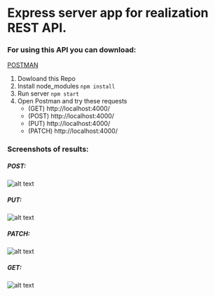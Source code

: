 # Express server app for realization REST API.

### For using this API you can download:

[POSTMAN](https://www.postman.com/)

1. Dowloand this Repo
2. Install node_modules `npm install`
3. Run server `npm start`
4. Open Postman and try these requests
   - (GET) http://localhost:4000/
   - (POST) http://localhost:4000/
   - (PUT) http://localhost:4000/
   - (PATCH) http://localhost:4000/

### Screenshots of results:

##### POST:

![alt text](screenshots/post_1.jpg 'POST')

##### PUT:

![alt text](screenshots/put_1.jpg 'PUT')

##### PATCH:

![alt text](screenshots/patch_1.jpg 'PATCH')

##### GET:

![alt text](screenshots/get_1.jpg 'GET')
